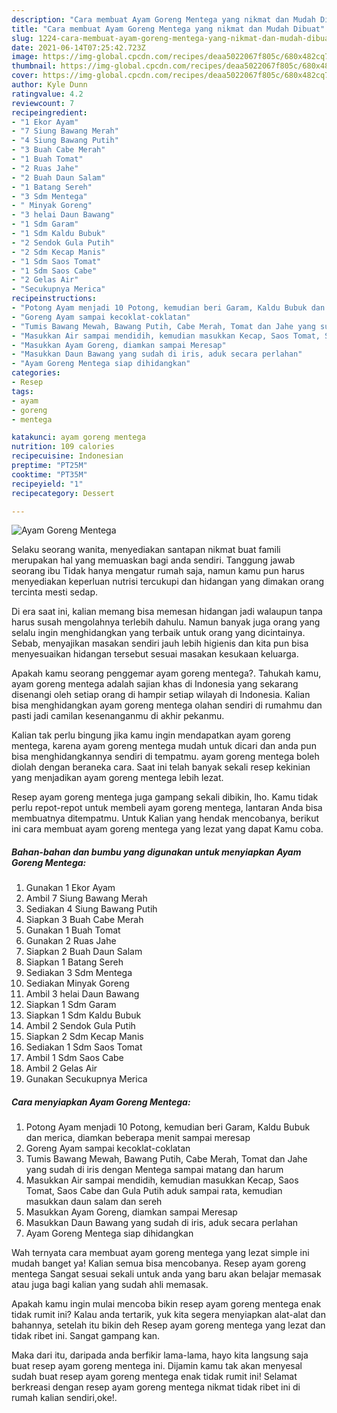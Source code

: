 ```yaml
---
description: "Cara membuat Ayam Goreng Mentega yang nikmat dan Mudah Dibuat"
title: "Cara membuat Ayam Goreng Mentega yang nikmat dan Mudah Dibuat"
slug: 1224-cara-membuat-ayam-goreng-mentega-yang-nikmat-dan-mudah-dibuat
date: 2021-06-14T07:25:42.723Z
image: https://img-global.cpcdn.com/recipes/deaa5022067f805c/680x482cq70/ayam-goreng-mentega-foto-resep-utama.jpg
thumbnail: https://img-global.cpcdn.com/recipes/deaa5022067f805c/680x482cq70/ayam-goreng-mentega-foto-resep-utama.jpg
cover: https://img-global.cpcdn.com/recipes/deaa5022067f805c/680x482cq70/ayam-goreng-mentega-foto-resep-utama.jpg
author: Kyle Dunn
ratingvalue: 4.2
reviewcount: 7
recipeingredient:
- "1 Ekor Ayam"
- "7 Siung Bawang Merah"
- "4 Siung Bawang Putih"
- "3 Buah Cabe Merah"
- "1 Buah Tomat"
- "2 Ruas Jahe"
- "2 Buah Daun Salam"
- "1 Batang Sereh"
- "3 Sdm Mentega"
- " Minyak Goreng"
- "3 helai Daun Bawang"
- "1 Sdm Garam"
- "1 Sdm Kaldu Bubuk"
- "2 Sendok Gula Putih"
- "2 Sdm Kecap Manis"
- "1 Sdm Saos Tomat"
- "1 Sdm Saos Cabe"
- "2 Gelas Air"
- "Secukupnya Merica"
recipeinstructions:
- "Potong Ayam menjadi 10 Potong, kemudian beri Garam, Kaldu Bubuk dan merica, diamkan beberapa menit sampai meresap"
- "Goreng Ayam sampai kecoklat-coklatan"
- "Tumis Bawang Mewah, Bawang Putih, Cabe Merah, Tomat dan Jahe yang sudah di iris dengan Mentega sampai matang dan harum"
- "Masukkan Air sampai mendidih, kemudian masukkan Kecap, Saos Tomat, Saos Cabe dan Gula Putih aduk sampai rata, kemudian masukkan daun salam dan sereh"
- "Masukkan Ayam Goreng, diamkan sampai Meresap"
- "Masukkan Daun Bawang yang sudah di iris, aduk secara perlahan"
- "Ayam Goreng Mentega siap dihidangkan"
categories:
- Resep
tags:
- ayam
- goreng
- mentega

katakunci: ayam goreng mentega 
nutrition: 109 calories
recipecuisine: Indonesian
preptime: "PT25M"
cooktime: "PT35M"
recipeyield: "1"
recipecategory: Dessert

---
```



![Ayam Goreng Mentega](https://img-global.cpcdn.com/recipes/deaa5022067f805c/680x482cq70/ayam-goreng-mentega-foto-resep-utama.jpg)

Selaku seorang wanita, menyediakan santapan nikmat buat famili merupakan hal yang memuaskan bagi anda sendiri. Tanggung jawab seorang ibu Tidak hanya mengatur rumah saja, namun kamu pun harus menyediakan keperluan nutrisi tercukupi dan hidangan yang dimakan orang tercinta mesti sedap.

Di era  saat ini, kalian memang bisa memesan hidangan jadi walaupun tanpa harus susah mengolahnya terlebih dahulu. Namun banyak juga orang yang selalu ingin menghidangkan yang terbaik untuk orang yang dicintainya. Sebab, menyajikan masakan sendiri jauh lebih higienis dan kita pun bisa menyesuaikan hidangan tersebut sesuai masakan kesukaan keluarga. 



Apakah kamu seorang penggemar ayam goreng mentega?. Tahukah kamu, ayam goreng mentega adalah sajian khas di Indonesia yang sekarang disenangi oleh setiap orang di hampir setiap wilayah di Indonesia. Kalian bisa menghidangkan ayam goreng mentega olahan sendiri di rumahmu dan pasti jadi camilan kesenanganmu di akhir pekanmu.

Kalian tak perlu bingung jika kamu ingin mendapatkan ayam goreng mentega, karena ayam goreng mentega mudah untuk dicari dan anda pun bisa menghidangkannya sendiri di tempatmu. ayam goreng mentega boleh diolah dengan beraneka cara. Saat ini telah banyak sekali resep kekinian yang menjadikan ayam goreng mentega lebih lezat.

Resep ayam goreng mentega juga gampang sekali dibikin, lho. Kamu tidak perlu repot-repot untuk membeli ayam goreng mentega, lantaran Anda bisa membuatnya ditempatmu. Untuk Kalian yang hendak mencobanya, berikut ini cara membuat ayam goreng mentega yang lezat yang dapat Kamu coba.

<!--inarticleads1-->

##### Bahan-bahan dan bumbu yang digunakan untuk menyiapkan Ayam Goreng Mentega:

1. Gunakan 1 Ekor Ayam
1. Ambil 7 Siung Bawang Merah
1. Sediakan 4 Siung Bawang Putih
1. Siapkan 3 Buah Cabe Merah
1. Gunakan 1 Buah Tomat
1. Gunakan 2 Ruas Jahe
1. Siapkan 2 Buah Daun Salam
1. Siapkan 1 Batang Sereh
1. Sediakan 3 Sdm Mentega
1. Sediakan  Minyak Goreng
1. Ambil 3 helai Daun Bawang
1. Siapkan 1 Sdm Garam
1. Siapkan 1 Sdm Kaldu Bubuk
1. Ambil 2 Sendok Gula Putih
1. Siapkan 2 Sdm Kecap Manis
1. Sediakan 1 Sdm Saos Tomat
1. Ambil 1 Sdm Saos Cabe
1. Ambil 2 Gelas Air
1. Gunakan Secukupnya Merica




<!--inarticleads2-->

##### Cara menyiapkan Ayam Goreng Mentega:

1. Potong Ayam menjadi 10 Potong, kemudian beri Garam, Kaldu Bubuk dan merica, diamkan beberapa menit sampai meresap
1. Goreng Ayam sampai kecoklat-coklatan
1. Tumis Bawang Mewah, Bawang Putih, Cabe Merah, Tomat dan Jahe yang sudah di iris dengan Mentega sampai matang dan harum
1. Masukkan Air sampai mendidih, kemudian masukkan Kecap, Saos Tomat, Saos Cabe dan Gula Putih aduk sampai rata, kemudian masukkan daun salam dan sereh
1. Masukkan Ayam Goreng, diamkan sampai Meresap
1. Masukkan Daun Bawang yang sudah di iris, aduk secara perlahan
1. Ayam Goreng Mentega siap dihidangkan




Wah ternyata cara membuat ayam goreng mentega yang lezat simple ini mudah banget ya! Kalian semua bisa mencobanya. Resep ayam goreng mentega Sangat sesuai sekali untuk anda yang baru akan belajar memasak atau juga bagi kalian yang sudah ahli memasak.

Apakah kamu ingin mulai mencoba bikin resep ayam goreng mentega enak tidak rumit ini? Kalau anda tertarik, yuk kita segera menyiapkan alat-alat dan bahannya, setelah itu bikin deh Resep ayam goreng mentega yang lezat dan tidak ribet ini. Sangat gampang kan. 

Maka dari itu, daripada anda berfikir lama-lama, hayo kita langsung saja buat resep ayam goreng mentega ini. Dijamin kamu tak akan menyesal sudah buat resep ayam goreng mentega enak tidak rumit ini! Selamat berkreasi dengan resep ayam goreng mentega nikmat tidak ribet ini di rumah kalian sendiri,oke!.

